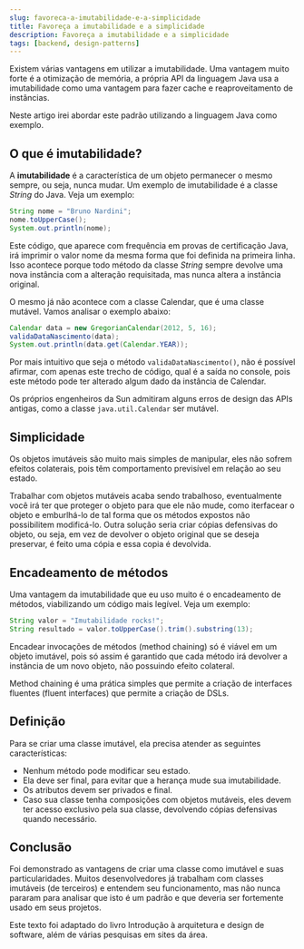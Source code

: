 ```yaml
---
slug: favoreca-a-imutabilidade-e-a-simplicidade
title: Favoreça a imutabilidade e a simplicidade
description: Favoreça a imutabilidade e a simplicidade
tags: [backend, design-patterns]
---
```


Existem várias vantagens em utilizar a imutabilidade. Uma vantagem muito forte é a otimização de memória, a própria API da linguagem Java usa a imutabilidade como uma vantagem para fazer cache e reaproveitamento de instâncias.

<!--truncate-->

Neste artigo irei abordar este padrão utilizando a linguagem Java como exemplo.

## O que é imutabilidade?

A **imutabilidade** é a característica de um objeto permanecer o mesmo sempre, ou seja, nunca mudar. Um exemplo de imutabilidade é a classe *String* do Java. Veja um exemplo:

```java
String nome = "Bruno Nardini";
nome.toUpperCase();
System.out.println(nome);
```

Este código, que aparece com frequência em provas de certificação Java, irá imprimir o valor nome da mesma forma que foi definida na primeira linha. Isso acontece porque todo método da classe *String*  sempre devolve uma nova instância com a alteração requisitada, mas nunca altera a instância original.

O mesmo já não acontece com a classe Calendar, que é uma classe mutável. Vamos analisar o exemplo abaixo:

```java
Calendar data = new GregorianCalendar(2012, 5, 16);
validaDataNascimento(data);
System.out.println(data.get(Calendar.YEAR));
```

Por mais intuitivo que seja o método `validaDataNascimento()`, não é possível afirmar, com apenas este trecho de código, qual é a saída no console, pois este método pode ter alterado algum dado da instância de Calendar.

Os próprios engenheiros da Sun admitiram alguns erros de design das APIs antigas, como a classe `java.util.Calendar` ser mutável.

## Simplicidade

Os objetos imutáveis são muito mais simples de manipular, eles não sofrem efeitos colaterais, pois têm comportamento previsível em relação ao seu estado.

Trabalhar com objetos mutáveis acaba sendo trabalhoso, eventualmente você irá ter que proteger o objeto para que ele não mude, como iterfacear o objeto e emburlhá-lo de tal forma que os métodos expostos não possibilitem modificá-lo. Outra solução seria criar cópias defensivas do objeto, ou seja, em vez de devolver o objeto original que se deseja preservar, é feito uma cópia e essa copia é devolvida.

## Encadeamento de métodos

Uma vantagem da imutabilidade que eu uso muito é o encadeamento de métodos, viabilizando um código mais legível. Veja um exemplo:

```java
String valor = "Imutabilidade rocks!";
String resultado = valor.toUpperCase().trim().substring(13);
```

Encadear invocações de métodos (method chaining)  só é viável em um objeto imutável, pois só assim é garantido que cada método irá devolver a instância de um novo objeto, não possuindo efeito colateral.

Method chaining é uma prática simples que permite a criação de interfaces fluentes (fluent interfaces) que permite a criação de DSLs.

## Definição

Para se criar uma classe imutável, ela precisa atender as seguintes características:

- Nenhum método pode modificar seu estado.
- Ela deve ser final, para evitar que a herança mude sua imutabilidade.
- Os atributos devem ser privados e final.
- Caso sua classe tenha composições com objetos mutáveis, eles devem ter acesso exclusivo pela sua classe, devolvendo cópias defensivas quando necessário.

## Conclusão

Foi demonstrado as vantagens de criar uma classe como imutável e suas particularidades. Muitos desenvolvedores já trabalham com classes imutáveis (de terceiros) e entendem seu funcionamento, mas não nunca pararam para analisar que isto é um padrão e que deveria ser fortemente usado em seus projetos.

Este texto foi adaptado do livro Introdução à arquitetura e design de software, além de várias pesquisas em sites da área.


